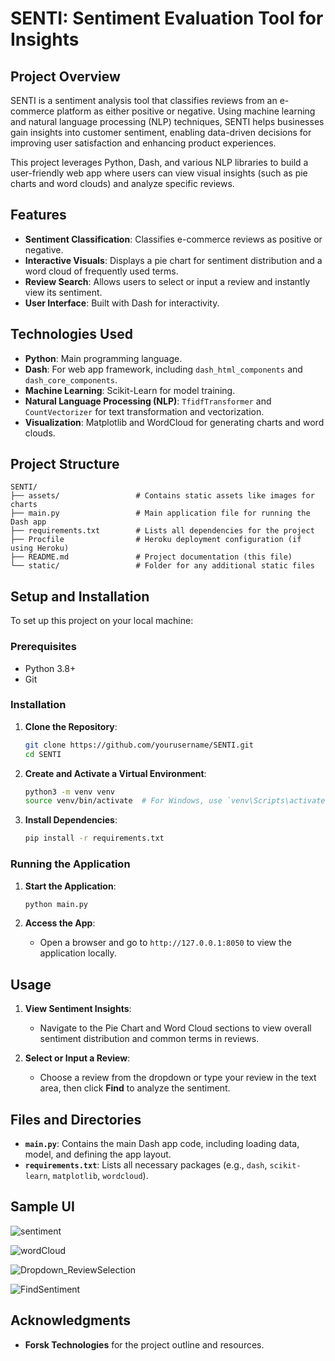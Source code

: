 # SENTI: Sentiment Evaluation Tool for Insights

## Project Overview
SENTI is a sentiment analysis tool that classifies reviews from an e-commerce platform as either positive or negative. Using machine learning and natural language processing (NLP) techniques, SENTI helps businesses gain insights into customer sentiment, enabling data-driven decisions for improving user satisfaction and enhancing product experiences.

This project leverages Python, Dash, and various NLP libraries to build a user-friendly web app where users can view visual insights (such as pie charts and word clouds) and analyze specific reviews.

## Features
- **Sentiment Classification**: Classifies e-commerce reviews as positive or negative.
- **Interactive Visuals**: Displays a pie chart for sentiment distribution and a word cloud of frequently used terms.
- **Review Search**: Allows users to select or input a review and instantly view its sentiment.
- **User Interface**: Built with Dash for interactivity.

## Technologies Used
- **Python**: Main programming language.
- **Dash**: For web app framework, including `dash_html_components` and `dash_core_components`.
- **Machine Learning**: Scikit-Learn for model training.
- **Natural Language Processing (NLP)**: `TfidfTransformer` and `CountVectorizer` for text transformation and vectorization.
- **Visualization**: Matplotlib and WordCloud for generating charts and word clouds.

## Project Structure
```
SENTI/
├── assets/                 # Contains static assets like images for charts
├── main.py                 # Main application file for running the Dash app
├── requirements.txt        # Lists all dependencies for the project
├── Procfile                # Heroku deployment configuration (if using Heroku)
├── README.md               # Project documentation (this file)
└── static/                 # Folder for any additional static files
```

## Setup and Installation
To set up this project on your local machine:

### Prerequisites
- Python 3.8+
- Git

### Installation
1. **Clone the Repository**:
   ```bash
   git clone https://github.com/yourusername/SENTI.git
   cd SENTI
   ```

2. **Create and Activate a Virtual Environment**:
   ```bash
   python3 -m venv venv
   source venv/bin/activate  # For Windows, use `venv\Scripts\activate`
   ```

3. **Install Dependencies**:
   ```bash
   pip install -r requirements.txt
   ```

### Running the Application
1. **Start the Application**:
   ```bash
   python main.py
   ```

2. **Access the App**:
   - Open a browser and go to `http://127.0.0.1:8050` to view the application locally.

## Usage
1. **View Sentiment Insights**:
   - Navigate to the Pie Chart and Word Cloud sections to view overall sentiment distribution and common terms in reviews.

2. **Select or Input a Review**:
   - Choose a review from the dropdown or type your review in the text area, then click **Find** to analyze the sentiment.

## Files and Directories
- **`main.py`**: Contains the main Dash app code, including loading data, model, and defining the app layout.
- **`requirements.txt`**: Lists all necessary packages (e.g., `dash`, `scikit-learn`, `matplotlib`, `wordcloud`).

## Sample UI 

![sentiment](https://github.com/user-attachments/assets/7747a8fa-2e71-47df-aee0-1aa13faaeadd)

![wordCloud](https://github.com/user-attachments/assets/75fad7b3-51c8-42de-87ac-4e78d20ec327)

![Dropdown_ReviewSelection](https://github.com/user-attachments/assets/57008dd0-7f75-4a61-9ef8-52c7d70bdbab)

![FindSentiment](https://github.com/user-attachments/assets/8b057829-095f-4ec3-8ee3-d7bf4341910e)


## Acknowledgments
- **Forsk Technologies** for the project outline and resources.
